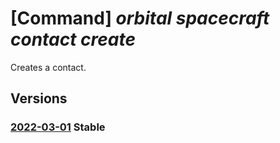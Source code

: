 # [Command] _orbital spacecraft contact create_

Creates a contact.

## Versions

### [2022-03-01](/Resources/mgmt-plane/L3N1YnNjcmlwdGlvbnMve30vcmVzb3VyY2Vncm91cHMve30vcHJvdmlkZXJzL21pY3Jvc29mdC5vcmJpdGFsL3NwYWNlY3JhZnRzL3t9L2NvbnRhY3RzL3t9/2022-03-01.xml) **Stable**

<!-- mgmt-plane /subscriptions/{}/resourcegroups/{}/providers/microsoft.orbital/spacecrafts/{}/contacts/{} 2022-03-01 -->
